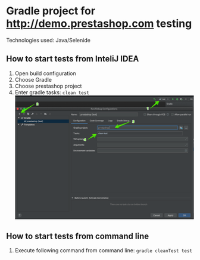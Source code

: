 # Gradle project for http://demo.prestashop.com testing
Technologies used: Java/Selenide

## How to start tests from InteliJ IDEA
1. Open build configuration
2. Choose Gradle
3. Choose prestashop project
4. Enter gradle tasks: `clean test`
![Idea how to start tests steps](./readme_files/IdeaRunTests.png)
## How to start tests from command line
1. Execute following command from command line: `gradle cleanTest test`
